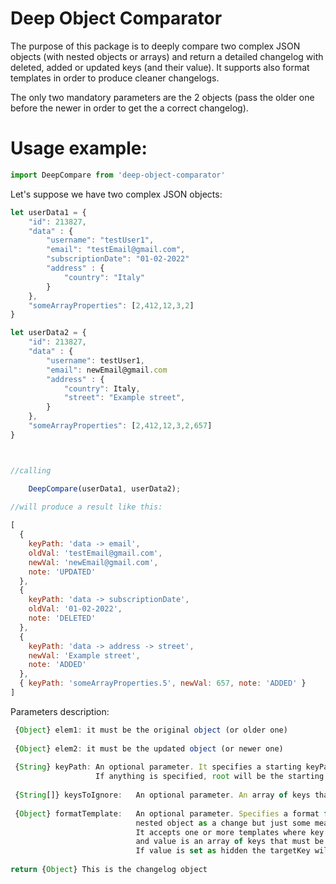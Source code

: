 # Deep Object Comparator 

The purpose of this package is to deeply compare two complex JSON objects (with nested objects or arrays) 
and return a detailed changelog with deleted, added or updated keys (and their value).
It supports also format templates in order to produce cleaner changelogs.

The only two mandatory parameters are the 2 objects (pass the older one before the newer in order to get
the a correct changelog).

# Usage example:

```js
import DeepCompare from 'deep-object-comparator'
```

Let's suppose we have two complex JSON objects:
```js
let userData1 = {
	"id": 213827,
	"data" : {
		"username": "testUser1",
		"email": "testEmail@gmail.com",
		"subscriptionDate": "01-02-2022"
		"address" : {
			"country": "Italy"
		}
	},
	"someArrayProperties": [2,412,12,3,2]
}

let userData2 = {
	"id": 213827,
	"data" : {
		"username": testUser1,
		"email": newEmail@gmail.com
		"address" : {
			"country": Italy,
			"street": "Example street",
		}
	},
	"someArrayProperties": [2,412,12,3,2,657]
}



//calling

	DeepCompare(userData1, userData2);
	
//will produce a result like this:

[
  {
    keyPath: 'data -> email',
    oldVal: 'testEmail@gmail.com',
    newVal: 'newEmail@gmail.com',
    note: 'UPDATED'
  },
  {
    keyPath: 'data -> subscriptionDate',
    oldVal: '01-02-2022',
    note: 'DELETED'
  },
  {
    keyPath: 'data -> address -> street',
    newVal: 'Example street',
    note: 'ADDED'
  },
  { keyPath: 'someArrayProperties.5', newVal: 657, note: 'ADDED' }
]

```


Parameters description:
```js
 {Object} elem1: it must be the original object (or older one)
 
 {Object} elem2: it must be the updated object (or newer one)
 
 {String} keyPath: An optional parameter. It specifies a starting keyPath in order to add it in changelog paths as starting point.
                   If anything is specified, root will be the starting keyPath.
						 
 {String[]} keysToIgnore:   An optional parameter. An array of keys that will not be included in the compare checks.
 
 {Object} formatTemplate:   An optional parameter. Specifies a format for a given object in case you do not want to return an entire 
                            nested object as a change but just some meaningfull keys.
                            It accepts one or more templates where key is path.targetKey (where path is at least 1 key before the target)
                            and value is an array of keys that must be selected. It also accepts nested selections.
                            If value is set as hidden the targetKey will be ignored in the output. 
								  
return {Object} This is the changelog object

```
